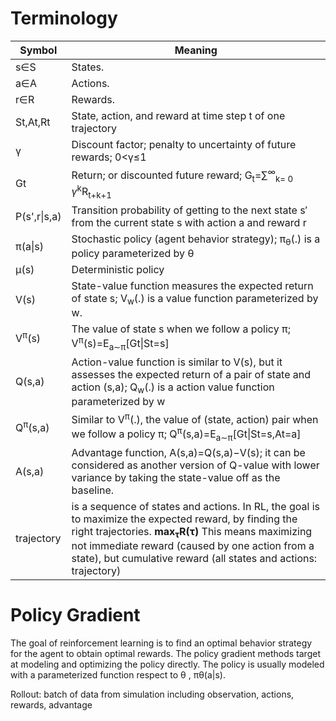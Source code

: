 # Terminology

| Symbol |	Meaning  |  
| --- | ----------- |
| s∈S | States. |   
| a∈A | Actions. | 
| r∈R |	Rewards.
| St,At,Rt |	State, action, and reward at time step t of one trajectory |
| γ | Discount factor; penalty to uncertainty of future rewards; 0<γ≤1 |
| Gt | Return; or discounted future reward; G<sub>t</sub>=∑<sup>∞</sup><sub>k= 0</sub> *γ*<sup>k</sup>R<sub>t+k+1</sub> |
| P(s',r\|s,a) | Transition probability of getting to the next state s′ from the current state s with action a and reward r |
| π(a\|s) | Stochastic policy (agent behavior strategy); π<sub>θ</sub>(.) is a policy parameterized by θ |
| μ(s) | Deterministic policy |
| V(s) | State-value function measures the expected return of state s; V<sub>w</sub>(.) is a value function parameterized by w. |
| V<sup>π</sup>(s) | The value of state s when we follow a policy π; V<sup>π</sup>(s)=E<sub>a∼π</sub>[Gt\|St=s] |
| Q(s,a) | Action-value function is similar to V(s), but it assesses the expected return of a pair of state and action (s,a); Q<sub>w</sub>(.) is a action value function parameterized by w |
| Q<sup>π</sup>(s,a) | Similar to V<sup>π</sup>(.), the value of (state, action) pair when we follow a policy π; Q<sup>π</sup>(s,a)=E<sub>a∼π</sub>[Gt\|St=s,At=a] |
| A(s,a) | Advantage function, A(s,a)=Q(s,a)−V(s); it can be considered as another version of Q-value with lower variance by taking the state-value off as the baseline. |
| trajectory | is a sequence of states and actions. In RL, the goal is to maximize the expected reward, by finding the right trajectories. <b>max<sub>τ</sub>R(τ)</b> This means maximizing not immediate reward (caused by one action from a state), but cumulative reward (all states and actions: trajectory) |

# Policy Gradient

The goal of reinforcement learning is to find an optimal behavior strategy for the agent to obtain optimal rewards. The policy gradient methods target at modeling and optimizing the policy directly. The policy is usually modeled with a parameterized function respect to θ
, πθ(a|s).

Rollout: batch of data from simulation including observation, actions, rewards, advantage